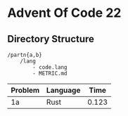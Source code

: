 # Advent Of Code 22

## Directory Structure
```
/partn{a,b}
    /lang
        - code.lang
        - METRIC.md
```

| Problem | Language | Time |
|---------|----------|------|
| 1a | Rust | 0.123 |